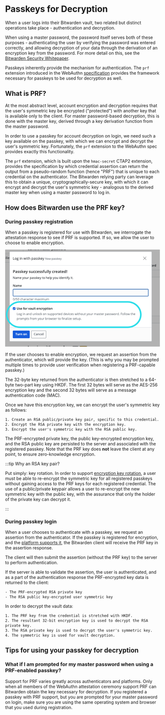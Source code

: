 # Passkeys for Decryption

When a user logs into their Bitwarden vault, two related but distinct operations take place -
authentication and decryption.

When using a master password, the password itself serves both of these purposes - authenticating the
user by verifying the password was entered correctly, and allowing decryption of your data through
the derivation of an encryption key from the password. For more detail on this, see the
[Bitwarden Security Whitepaper](https://bitwarden.com/help/bitwarden-security-white-paper/).

Passkeys inherently provide the mechanism for authentication. The `prf` extension introduced in the
WebAuthn [specification](https://w3c.github.io/webauthn/#prf-extension) provides the framework
necessary for passkeys to be used for decryption as well.

## What is PRF?

At the most abstract level, account encryption and decryption requires that the user's symmetric key
be encrypted ("protected") with another key that is available only to the client. For master
password-based decryption, this is done with the master key, derived through a key derivation
function from the master password.

In order to use a passkey for account decryption on login, we need such a key available on the
passkey, with which we can encrypt and decrypt the user's symmetric key. Fortunately, the `prf`
extension to the WebAuthn spec provides exactly this functionality.

The `prf` extension, which is built upon the `hmac-secret` CTAP2 extension, provides the
specification by which credential assertion can return the output from a pseudo-random function
(hence "PRF") that is unique to each credential on the authenticator. The Bitwarden relying party
can leverage this to obtain a unique, cryptographically-secure key, with which it can encrypt and
decrypt the user's symmetric key - analogous to the derived master key when using a master password
to log in.

## How does Bitwarden use the PRF key?

### During passkey registration

When a passkey is registered for use with Bitwarden, we interrogate the attestation response to see
if PRF is supported. If so, we allow the user to choose to enable encryption.

![Registering a passkey with PRF](image.png)

If the user chooses to enable encryption, we request an assertion from the authenticator, which will
provide the key. (This is why you may be prompted multiple times to provide user verification when
registering a PRF-capable passkey.)

The 32-byte key returned from the authenticator is then stretched to a 64-byte two-part key using
HKDF. The first 32 bytes will serve as the AES-256 encryption key and the second 32 bytes will serve
as a message authentication code (MAC).

Once we have this encryption key, we can encrypt the user's symmetric key as follows:

    1. Create an RSA public/private key pair, specific to this credential.
    2. Encrypt the RSA private key with the encryption key.
    3. Encrypt the user's symmetric key with the RSA public key.

The PRF-encrypted private key, the public key-encrypted encryption key, and the RSA public key are
persisted to the server and associated with the registered passkey. Note that the PRF key does
**not** leave the client at any point, to ensure zero-knowledge encryption.

:::tip Why an RSA key pair?

Put simply: key rotation. In order to support
[encryption key rotation](https://bitwarden.com/help/account-encryption-key/#rotate-your-encryption-key),
a user must be able to re-encrypt the symmetric key for all registered passkeys without gaining
access to the PRF keys for each registered credential. The use of a public/private keypair allows a
user to re-encrypt the new symmetric key with the public key, with the assurance that only the
holder of the private key can decrypt it.

:::

### During passkey login

When a user chooses to authenticate with a passkey, we request an assertion from the authenticator.
If the passkey is registered for encryption, and the
[platform supports it](prf.md/#what-if-i-am-prompted-for-my-master-password-when-using-a-prf-enabled-passkey),
the Bitwarden client will receive the PRF key in the assertion response.

The client will then submit the assertion (without the PRF key) to the server to perform
authentication.

If the server is able to validate the assertion, the user is authenticated, and as a part of the
authentication response the PRF-encrypted key data is returned to the client:

    - The PRF-encrypted RSA private key
    - The RSA public key-encrypted user symmetric key

In order to decrypt the vault data:

    1. The PRF key from the credential is stretched with HKDF.
    2. The resultant 32-bit encryption key is used to decrypt the RSA private key.
    3. The RSA private key is used to decrypt the user's symmetric key.
    4. The symmetric key is used for vault decryption.

## Tips for using your passkey for decryption

### What if I am prompted for my master password when using a PRF-enabled passkey?

Support for PRF varies greatly across authenticators and platforms. Only when all members of the
WebAuthn attestation ceremony support PRF can Bitwarden obtain the key necessary for decryption. If
you registered a passkey with PRF support, but you are prompted for your master password on login,
make sure you are using the same operating system and browser that you used during registration.
